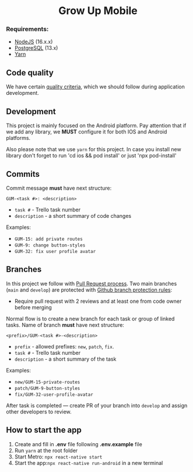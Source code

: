 <h1 align="center">
  Grow Up Mobile
</h1>

### Requirements:

- [NodeJS](https://nodejs.org) (16.x.x)
- [PostgreSQL](https://www.postgresql.org) (13.x)
- [Yarn](https://yarnpkg.com)

## Code quality

We have certain [quality criteria](https://github.com/BinaryStudioAcademy/quality-criteria/blob/production/source/javascript.md), which we should follow during application development.

## Development

This project is mainly focused on the Android platform. Pay attention that if we add any library, we **MUST** configure it for both IOS and Android platforms.

Also please note that we use `yarn` for this project.
In case you install new library don't forget to run 'cd ios && pod install' or just 'npx pod-install'

## Commits

Commit message **must** have next structure:

```
GUM-<task #>: <description>
```

- `task #` - Trello task number
- `description` - a short summary of code changes

Examples:

- `GUM-15: add private routes`
- `GUM-9: change button-styles`
- `GUM-32: fix user profile avatar`

## Branches

In this project we follow with [Pull Request process](https://help.github.com/en/articles/about-pull-requests). Two main branches (`main` and `develop`) are protected with [Github branch protection rules](https://help.github.com/en/articles/defining-the-mergeability-of-pull-requests):

- Require pull request with 2 reviews and at least one from code owner before merging

Normal flow is to create a new branch for each task or group of linked tasks. Name of branch **must** have next structure:

```
<prefix>/GUM-<task #>-<description>
```

- `prefix` - allowed prefixes: `new`, `patch`, `fix`.
- `task #` - Trello task number
- `description` - a short summary of the task

Examples:

- `new/GUM-15-private-routes`
- `patch/GUM-9-button-styles`
- `fix/GUM-32-user-profile-avatar`

After task is completed ― create PR of your branch into `develop` and assign other developers to review.

## How to start the app

1. Create and fill in **.env** file following **.env.example** file
2. Run `yarn` at the root folder
3. Start Metro: `npx react-native start`
4. Start the app:`npx react-native run-android` in a new terminal
